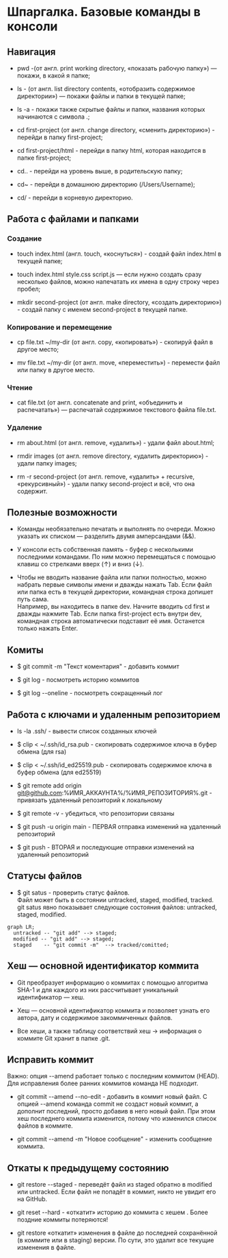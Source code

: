 # Шпаргалка. Базовые команды в консоли  

## Навигация  

* pwd -(от англ. print working directory, «показать рабочую папку») — покажи, в какой я папке;

* ls - (от англ. list directory contents, «отобразить содержимое директории») — покажи файлы и папки в текущей папке;

* ls -a - покажи также скрытые файлы и папки, названия которых начинаются с символа .;

* cd first-project (от англ. change directory, «сменить директорию») - перейди в папку first-project;

* cd first-project/html - перейди в папку html, которая находится в папке first-project;

* cd.. - перейди на уровень выше, в родительскую папку;

* cd~ - перейди в домашнюю директорию (/Users/Username);

* cd/ - перейди в корневую директорию.

## Работа с файлами и папками

### Создание

* touch index.html (англ. touch, «коснуться») - создай файл index.html в текущей папке;

* touch index.html style.css script.js — если нужно создать сразу несколько файлов, можно напечатать их имена в одну строку через пробел;

* mkdir second-project (от англ. make directory, «создать директорию») - создай папку с именем second-project в текущей папке.

### Копирование и перемещение

* cp file.txt ~/my-dir (от англ. copy, «копировать») - скопируй файл в другое место;

* mv file.txt ~/my-dir (от англ. move, «переместить») - перемести файл или папку в другое место.

### Чтение

* cat file.txt (от англ. concatenate and print, «объединить и распечатать») — распечатай содержимое текстового файла file.txt.

### Удаление

* rm about.html (от англ. remove, «удалить») - удали файл about.html;

* rmdir images (от англ. remove directory, «удалить директорию») - удали папку images;

* rm -r second-project (от англ. remove, «удалить» + recursive, «рекурсивный») - удали папку second-project и всё, что она содержит.

## Полезные возможности

* Команды необязательно печатать и выполнять по очереди. Можно указать их списком — разделить двумя амперсандами (&&). 

* У консоли есть собственная память - буфер с несколькими последними командами. По ним можно перемещаться с помощью клавиш со стрелками вверх (↑) и вниз (↓).

* Чтобы не вводить название файла или папки полностью, можно набрать первые символы имени и дважды нажать Tab. Если файл или папка есть в текущей директории, командная строка допишет путь сама.  
Например, вы находитесь в папке dev. Начните вводить cd first и дважды нажмите Tab. Если папка first-project есть внутри dev, командная строка автоматически подставит её имя. Останется только нажать Enter.

## Комиты

* $ git commit -m "Текст коментария" - добавить коммит

* $ git log - посмотреть историю коммитов

* $ git log --oneline - посмотреть сокращенный лог


## Работа с ключами и удаленным репозиторием

* ls -la .ssh/ - вывести список созданных ключей

* $ clip < ~/.ssh/id_rsa.pub - скопировать содержимое ключа в буфер обмена (для rsa)

* $ clip < ~/.ssh/id_ed25519.pub - скопировать содержимое ключа в буфер обмена (для ed25519)

* $ git remote add origin git@github.com:%ИМЯ_АККАУНТА%/%ИМЯ_РЕПОЗИТОРИЯ%.git - привязать удаленный репозиторий к локальному

* $ git remote -v - убедиться, что репозитории связаны

* $ git push -u origin main - ПЕРВАЯ отправка изменений на удаленный репозиторий

* $ git push - ВТОРАЯ и последующие отправки изменений на удаленный репозиторий

## Статусы файлов

* $ git satus - проверить статус файлов.  
Файл может быть в состоянии untracked, staged, modified, tracked.  
git satus явно показывает следующие состояния файлов: untracked, staged, modified. 


```mermaid
graph LR;
  untracked -- "git add" --> staged;
  modified -- "git add" --> staged;
  staged    -- "git commit -m"  --> tracked/comitted;

```

## Хеш — основной идентификатор коммита

* Git преобразует информацию о коммитах с помощью алгоритма SHA-1 и для каждого из них рассчитывает уникальный идентификатор — хеш.

* Хеш — основной идентификатор коммита и позволяет узнать его автора, дату и содержимое закоммиченных файлов.

* Все хеши, а также таблицу соответствий хеш → информация о коммите Git хранит в папке .git.

## Исправить коммит

Важно: опция --amend работает только с последним коммитом (HEAD). Для исправления более ранних коммитов команда НЕ подходит.

* git commit --amend --no-edit - добавить в коммит новый файл. С опцией --amend команда commit не создаст новый коммит, а дополнит последний, просто добавив в него новый файл. При этом хеш последнего коммита изменится, потому что изменился список файлов в коммите.

* git commit --amend -m "Новое сообщение" - изменить сообщение коммита.

## Откаты к предыдущему состоянию

* git restore --staged <file> - переведёт файл из staged обратно в modified или untracked. Если файл не попадёт в коммит, никто не увидит его на GitHub.

* git reset --hard <commit hash> - «откатит» историю до коммита с хешем <hash>. Более поздние коммиты потеряются!

* git restore <file> «откатит» изменения в файле до последней сохранённой (в коммите или в staging) версии. По сути, это удалит все текущие изменения в файле.







